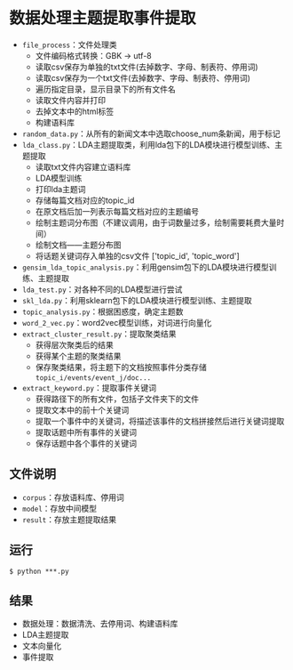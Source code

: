 # 数据处理主题提取事件提取

* `file_process`：文件处理类
  * 文件编码格式转换：GBK -> utf-8
  * 读取csv保存为单独的txt文件(去掉数字、字母、制表符、停用词)
  * 读取csv保存为一个txt文件(去掉数字、字母、制表符、停用词)
  * 遍历指定目录，显示目录下的所有文件名
  * 读取文件内容并打印
  * 去掉文本中的html标签
  * 构建语料库
* `random_data.py`：从所有的新闻文本中选取choose_num条新闻，用于标记
* `lda_class.py`：LDA主题提取类，利用lda包下的LDA模块进行模型训练、主题提取
  * 读取txt文件内容建立语料库
  * LDA模型训练
  * 打印lda主题词
  * 存储每篇文档对应的topic_id
  * 在原文档后加一列表示每篇文档对应的主题编号
  * 绘制主题词分布图（不建议调用，由于词数量过多，绘制需要耗费大量时间）
  * 绘制文档——主题分布图
  * 将话题关键词存入单独的csv文件 ['topic_id', 'topic_word']
* `gensim_lda_topic_analysis.py`：利用gensim包下的LDA模块进行模型训练、主题提取
* `lda_test.py`：对各种不同的LDA模型进行尝试
* `skl_lda.py`：利用sklearn包下的LDA模块进行模型训练、主题提取
* `topic_analysis.py`：根据困惑度，确定主题数
* `word_2_vec.py`：word2vec模型训练，对词进行向量化
* `extract_cluster_result.py`：提取聚类结果
  * 获得层次聚类后的结果
  * 获得某个主题的聚类结果
  * 保存聚类结果，将主题下的文档按照事件分类存储 `topic_i/events/event_j/doc...`
* `extract_keyword.py`：提取事件关键词
  * 获得路径下的所有文件，包括子文件夹下的文件
  * 提取文本中的前十个关键词
  * 提取一个事件中的关键词，将描述该事件的文档拼接然后进行关键词提取
  * 提取话题中所有事件的关键词
  * 保存话题中各个事件的关键词

## 文件说明 ##

* `corpus`：存放语料库、停用词
* `model`：存放中间模型
* `result`：存放主题提取结果

## 运行

```shell
$ python ***.py
```

## 结果

- 数据处理：数据清洗、去停用词、构建语料库
- LDA主题提取
- 文本向量化
- 事件提取

